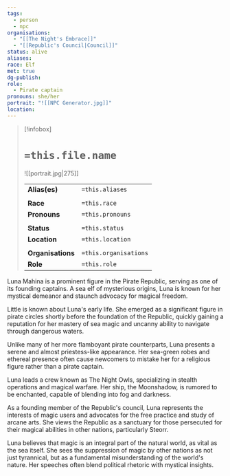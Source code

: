 ```yaml
---
tags:
  - person
  - npc
organisations:
  - "[[The Night's Embrace]]"
  - "[[Republic's Council|Council]]"
status: alive
aliases: 
race: Elf
met: true
dg-publish: 
role:
  - Pirate captain
pronouns: she/her
portrait: "![[NPC Generator.jpg]]"
location: 
---
```


> [!infobox] 
> 
> # `=this.file.name`
> ![[portrait.jpg|275]]
> 
> | | |
> | --- | --- |
> | **Alias(es)** | `=this.aliases` |
> | | | 
> | **Race** | `=this.race` |
> | **Pronouns** | `=this.pronouns` |
> | | | 
> | **Status** | `=this.status` | 
> | **Location** | `=this.location` |
> | | | 
> | **Organisations** | `=this.organisations` |
> | **Role** | `=this.role` |

Luna Mahina is a prominent figure in the Pirate Republic, serving as one of its founding captains. A sea elf of mysterious origins, Luna is known for her mystical demeanor and staunch advocacy for magical freedom.

Little is known about Luna's early life. She emerged as a significant figure in pirate circles shortly before the foundation of the Republic, quickly gaining a reputation for her mastery of sea magic and uncanny ability to navigate through dangerous waters.

Unlike many of her more flamboyant pirate counterparts, Luna presents a serene and almost priestess-like appearance. Her sea-green robes and ethereal presence often cause newcomers to mistake her for a religious figure rather than a pirate captain.

Luna leads a crew known as The Night Owls, specializing in stealth operations and magical warfare. Her ship, the Moonshadow, is rumored to be enchanted, capable of blending into fog and darkness.

As a founding member of the Republic's council, Luna represents the interests of magic users and advocates for the free practice and study of arcane arts. She views the Republic as a sanctuary for those persecuted for their magical abilities in other nations, particularly Steorr.

Luna believes that magic is an integral part of the natural world, as vital as the sea itself. She sees the suppression of magic by other nations as not just tyrannical, but as a fundamental misunderstanding of the world's nature. Her speeches often blend political rhetoric with mystical insights.